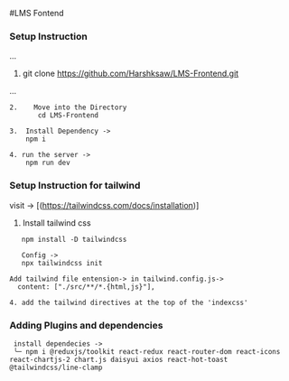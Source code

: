 #LMS Fontend

### Setup Instruction

...
1.    git clone https://github.com/Harshksaw/LMS-Frontend.git

...

```
2.    Move into the Directory
       cd LMS-Frontend 
```

```
3.  Install Dependency ->
    npm i
```

```
4. run the server -> 
    npm run dev
```

### Setup Instruction for tailwind

 visit -> [(https://tailwindcss.com/docs/installation)]
 1. Install tailwind css

 ```
    npm install -D tailwindcss
 ```
 ```
    Config ->
    npx tailwindcss init
 ```

 
 ```
 Add tailwind file entension-> in tailwind.config.js->
   content: ["./src/**/*.{html,js}"],

 ```

 ```
4. add the tailwind directives at the top of the 'indexcss'

 ```

 ### Adding Plugins and dependencies

 ```
  install dependecies ->
  ╰─ npm i @reduxjs/toolkit react-redux react-router-dom react-icons react-chartjs-2 chart.js daisyui axios react-hot-toast @tailwindcss/line-clamp

 ```